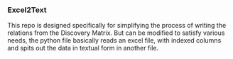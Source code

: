 ### Excel2Text
This repo is designed specifically for simplifying the process of writing the relations from the Discovery Matrix.
But can be modified to satisfy various needs, the python file basically reads an excel file, with indexed columns and spits out the data in textual form in another file.

